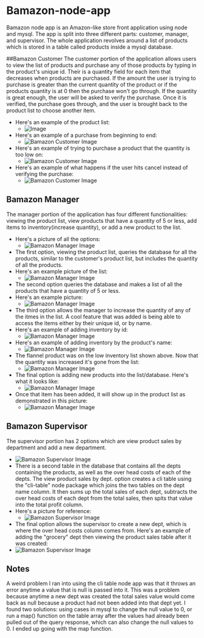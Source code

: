 # Bamazon-node-app
Bamazon node app is an Amazon-like store front application using node and mysql.
The app is split into three different parts: customer, manager, and supervisor. The whole application revolves around a list of products which is stored in a table called products inside a mysql database. 

##Bamazon Customer
The customer portion of the application allows users to view the list of products and purchase any of those products by typing in the product's unique id. Their is a quantity field for each item that decreases when products are purchased. If the amount the user is trying to purchase is greater than the current quantity of the product or if the products quantity is at 0 then the purchase won't go through. If the quantity is great enough, the user will be asked to verify the purchase. Once it is verified, the purchase goes through, and the user is brought back to the product list to choose another item.
* Here's an example of the product list:
    * ![Image](https://github.com/brandolern/bamazon-node-app/blob/master/images/bcust1.png)
* Here's an example of a purchase from beginning to end:
    * ![Bamazon Customer Image](https://github.com/brandolern/bamazon-node-app/blob/master/images/bcust2.png)
* Here's an example of trying to purchase a product that the quantity is too low on:
    * ![Bamazon Customer Image](https://github.com/brandolern/bamazon-node-app/blob/master/images/bcust3.png)
* Here's an example of what happens if the user hits cancel instead of verifying the purchase:
    * ![Bamazon Customer Image](https://github.com/brandolern/bamazon-node-app/blob/master/images/bcust4.png)

## Bamazon Manager
The manager portion of the application has four different functionalities: viewing the product list, view products that have a quantity of 5 or less, add items to inventory(increase quantity), or add a new product to the list. 
* Here's a picture of all the options:
    * ![Bamazon Manager Image](https://github.com/brandolern/bamazon-node-app/blob/master/images/manager1.png)
* The first option, viewing the product list, queries the database for all the products, similar to the customer's product list, but includes the quantity of all the products. 
* Here's an example picture of the list: 
    * ![Bamazon Manager Image](https://github.com/brandolern/bamazon-node-app/blob/master/images/manager2.png)
* The second option queries the database and makes a list of all the products that have a quantity of 5 or less. 
* Here's an example picture: 
    * ![Bamazon Manager Image](https://github.com/brandolern/bamazon-node-app/blob/master/images/manager3.png)
* The third option allows the manager to increase the quantity of any of the itmes in the list. A cool feature that was added is being able to access the items either by their unique id, or by name. 
* Here's an example of adding inventory by id: 
    * ![Bamazon Manager Image](https://github.com/brandolern/bamazon-node-app/blob/master/images/manager4.png)
* Here's an example of adding inventory by the product's name: 
    * ![Bamazon Manager Image](https://github.com/brandolern/bamazon-node-app/blob/master/images/manager8.png)
* The flannel product was on the low inventory list shown above. Now that the quantity was increased it's gone from the list:
    * ![Bamazon Manager Image](https://github.com/brandolern/bamazon-node-app/blob/master/images/manager9.png)
* The final option is adding new products into the list/database. Here's what it looks like: 
    * ![Bamazon Manager Image](https://github.com/brandolern/bamazon-node-app/blob/master/images/manager5.png)
* Once that item has been added, it will show up in the product list as demonstrated in this picture: 
    * ![Bamazon Manager Image](https://github.com/brandolern/bamazon-node-app/blob/master/images/manager6.png)

 ## Bamazon Supervisor
 The supervisor portion has 2 options which are view product sales by department and add a new department. 
* ![Bamazon Supervisor Image](https://github.com/brandolern/bamazon-node-app/blob/master/images/supervisor1.png)
 * There is a second table in the database that contains all the depts containing the products, as well as the over head costs of each of the depts. The view product sales by dept. option creates a cli table using the "cli-table" node package which joins the two tables on the dept name column. It then sums up the total sales of each dept, subtracts the over head costs of each dept from the total sales, then spits that value into the total profit column. 
* Here's a picture for reference: 
    * ![Bamazon Supervisor Image](https://github.com/brandolern/bamazon-node-app/blob/master/images/supervisor2.png)
* The final option allows the supervisor to create a new dept, which is where the over head costs column comes from. Here's an example of adding the "grocery" dept then viewing the product sales table after it was created:
* ![Bamazon Supervisor Image](https://github.com/brandolern/bamazon-node-app/blob/master/images/supervisor3.png)

## Notes
A weird problem I ran into using the cli table node app was that it throws an error anytime a value that is null is passed into it. This was a problem because anytime a new dept was created the total sales value would come back as null because a product had not been added into that dept yet. I found two solutions: using cases in mysql to change the null value to 0, or run a map() function on the table array after the values had already been pulled out of the query response, which can also change the null values to 0. I ended up going with the map function.


